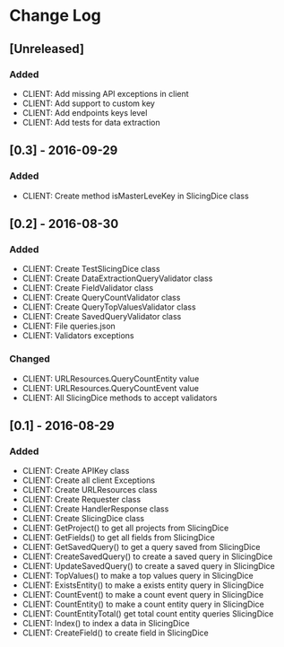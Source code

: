 # Change Log

## [Unreleased]
### Added
- CLIENT: Add missing API exceptions in client
- CLIENT: Add support to custom key
- CLIENT: Add endpoints keys level
- CLIENT: Add tests for data extraction

## [0.3] - 2016-09-29
### Added
- CLIENT: Create method isMasterLeveKey in SlicingDice class

## [0.2] - 2016-08-30
### Added
- CLIENT: Create TestSlicingDice class
- CLIENT: Create DataExtractionQueryValidator class
- CLIENT: Create FieldValidator class
- CLIENT: Create QueryCountValidator class
- CLIENT: Create QueryTopValuesValidator class
- CLIENT: Create SavedQueryValidator class
- CLIENT: File queries.json
- CLIENT: Validators exceptions

### Changed
- CLIENT: URLResources.QueryCountEntity value
- CLIENT: URLResources.QueryCountEvent value
- CLIENT: All SlicingDice methods to accept validators

## [0.1] - 2016-08-29
### Added
- CLIENT: Create APIKey class
- CLIENT: Create all client Exceptions
- CLIENT: Create URLResources class
- CLIENT: Create Requester class
- CLIENT: Create HandlerResponse class
- CLIENT: Create SlicingDice class
- CLIENT: GetProject() to get all projects from SlicingDice
- CLIENT: GetFields() to get all fields from SlicingDice
- CLIENT: GetSavedQuery() to get a query saved from SlicingDice
- CLIENT: CreateSavedQuery() to create a saved query in SlicingDice
- CLIENT: UpdateSavedQuery() to create a saved query in SlicingDice
- CLIENT: TopValues() to make a top values query in SlicingDice
- CLIENT: ExistsEntity() to make a exists entity query in SlicingDice
- CLIENT: CountEvent() to make a count event query in SlicingDice
- CLIENT: CountEntity() to make a count entity query in SlicingDice
- CLIENT: CountEntityTotal() get total count entity queries SlicingDice
- CLIENT: Index() to index a data in SlicingDice
- CLIENT: CreateField() to create field in SlicingDice
